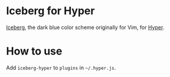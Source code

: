 # Iceberg for Hyper
[Iceberg][], the dark blue color scheme originally for Vim, for [Hyper][].


# How to use
Add `iceberg-hyper` to `plugins` in `~/.hyper.js`.


[Iceberg]:https://cocopon.github.io/iceberg.vim/
[Hyper]:https://hyper.is/
